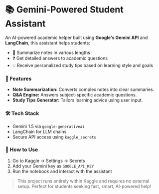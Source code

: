# 📚 Gemini-Powered Student Assistant

An AI-powered academic helper built using **Google's Gemini API** and **LangChain**, this assistant helps students:

- 📝 Summarize notes in various lengths  
- ❓ Get detailed answers to academic questions  
- 💡 Receive personalized study tips based on learning style and goals

### 🔧 Features
- **Note Summarization:** Converts complex notes into clear summaries.
- **Q&A Engine:** Answers subject-specific academic questions.
- **Study Tips Generator:** Tailors learning advice using user input.

### 🛠️ Tech Stack
- Gemini 1.5 via `google-generativeai`
- LangChain for LLM chains
- Secure API access using `kaggle_secrets`

### 🔐 How to Use
1. Go to Kaggle → Settings → Secrets  
2. Add your Gemini key as `GOOGLE_API_KEY`  
3. Run the notebook and interact with the assistant

> This project runs entirely within Kaggle and requires no external setup. Perfect for students seeking fast, smart, AI-powered help!
